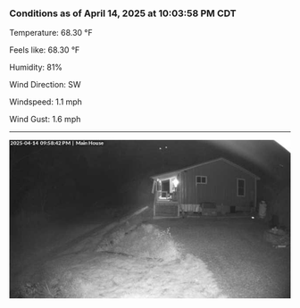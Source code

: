 ### Conditions as of April 14, 2025 at 10:03:58 PM CDT 

Temperature: 68.30 &deg;F

Feels like: 68.30 &deg;F

Humidity: 81%

Wind Direction: SW

Windspeed: 1.1 mph

Wind Gust: 1.6 mph

---

<img src="./images/latest.jpeg"/>

